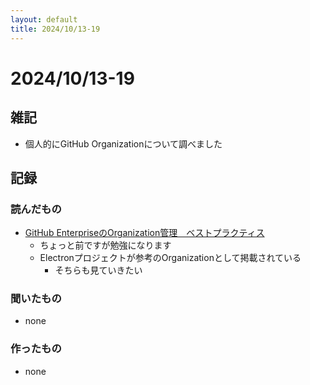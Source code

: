 ```yaml
---
layout: default
title: 2024/10/13-19
---
```


# 2024/10/13-19

## 雑記

* 個人的にGitHub Organizationについて調べました

## 記録

### 読んだもの

* [GitHub EnterpriseのOrganization管理　ベストプラクティス](https://github.blog/jp/2022-04-05-github-enterprise-organization-best-practice/)
  * ちょっと前ですが勉強になります
  * Electronプロジェクトが参考のOrganizationとして掲載されている
    * そちらも見ていきたい

### 聞いたもの

* none

### 作ったもの

* none
